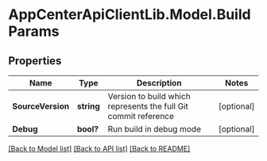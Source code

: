 # AppCenterApiClientLib.Model.BuildParams
## Properties

Name | Type | Description | Notes
------------ | ------------- | ------------- | -------------
**SourceVersion** | **string** | Version to build which represents the full Git commit reference | [optional] 
**Debug** | **bool?** | Run build in debug mode | [optional] 

[[Back to Model list]](../README.md#documentation-for-models) [[Back to API list]](../README.md#documentation-for-api-endpoints) [[Back to README]](../README.md)

